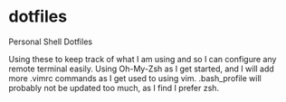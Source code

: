 # dotfiles
Personal Shell Dotfiles

Using these to keep track of what I am using and so I can configure any remote terminal easily.  Using Oh-My-Zsh as I get started, and I will add more .vimrc commands as I get used to using vim.  .bash_profile will probably not be updated too much, as I find I prefer zsh.

